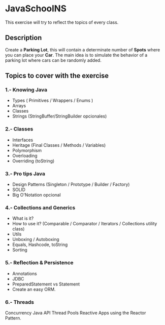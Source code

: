 # JavaSchoolNS

This exercise will try to reflect the topics of every class.

## Description

Create a **Parking Lot**, this will contain a determinate number of **Spots** where you can place your **Car**. 
The main idea is to simulate the behavior of a parking lot where cars can be randomly added.

## Topics to cover with the exercise

### 1.- Knowing Java
- Types ( Primitives / Wrappers / Enums )
- Arrays
- Classes
- Strings (StringBuffer/StringBuilder opcionales)

### 2.- Classes 
- Interfaces
- Heritage (Final Classes / Methods / Variables)
- Polymorphism
- Overloading
- Overriding (toString)

### 3.- Pro tips Java
- Design Patterns (Singleton / Prototype / Builder /  Factory)
- SOLID
- Big O'Notation opcional


### 4.- Collections and Generics
- What is it?
- How to use it? (Comparable / Comparator / Iterators / Collections utility class)
- Utils
- Unboxing / Autoboxing
- Equals, Hashcode, toString
- Sorting

### 5.- Reflection & Persistence
- Annotations
- JDBC
- PreparedStatement vs Statement
- Create an easy ORM.

### 6.- Threads
Concurrency Java API 
Thread Pools
Reactive Apps using the Reactor Pattern.

